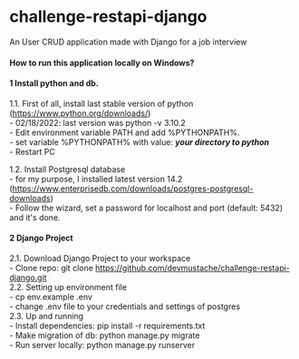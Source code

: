 # challenge-restapi-django
An User CRUD application made with Django for a job interview

#### How to run this application locally on Windows?

#### 1 Install python and db.

1.1. First of all, install last stable version of python (https://www.python.org/downloads/)                 
          -  02/18/2022: last version was python -v 3.10.2 <br/>
          -  Edit environment variable PATH and add %PYTHONPATH%. <br/>
          -  set variable %PYTHONPATH% with value: _**your directory to python**_ <br/>
          -  Restart PC  <br/>
      
1.2. Install Postgresql database <br/>
          -  for my purpose, I installed latest version 14.2 (https://www.enterprisedb.com/downloads/postgres-postgresql-downloads) <br/>
          -  Follow the wizard, set a password for localhost and port (default: 5432) and it's done. <br/>
          
#### 2 Django Project
   
2.1. Download Django Project to your workspace<br/>
       - Clone repo: git clone https://github.com/devmustache/challenge-restapi-django.git <br/>
2.2. Setting up environment file <br/>
       - cp env.example .env<br/>
       - change .env file to your credentials and settings of postgres<br/>
2.3. Up and running <br/>
       - Install dependencies: pip install -r requirements.txt <br/>
       - Make migration of db: python manage.py migrate <br/>
       - Run server locally: python manage.py runserver<br/>
